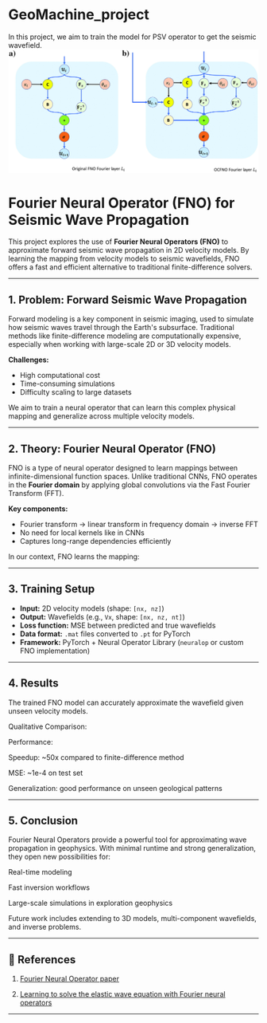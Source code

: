 # GeoMachine_project
In this project, we aim to train the model for PSV operator to get the seismic wavefield.
![OCFNO1](workflow.jpeg)




# Fourier Neural Operator (FNO) for Seismic Wave Propagation

This project explores the use of **Fourier Neural Operators (FNO)** to approximate forward seismic wave propagation in 2D velocity models. By learning the mapping from velocity models to seismic wavefields, FNO offers a fast and efficient alternative to traditional finite-difference solvers.

---

## 1. Problem: Forward Seismic Wave Propagation

Forward modeling is a key component in seismic imaging, used to simulate how seismic waves travel through the Earth's subsurface. Traditional methods like finite-difference modeling are computationally expensive, especially when working with large-scale 2D or 3D velocity models.

**Challenges:**
- High computational cost
- Time-consuming simulations
- Difficulty scaling to large datasets

We aim to train a neural operator that can learn this complex physical mapping and generalize across multiple velocity models.

---

## 2. Theory: Fourier Neural Operator (FNO)

FNO is a type of neural operator designed to learn mappings between infinite-dimensional function spaces. Unlike traditional CNNs, FNO operates in the **Fourier domain** by applying global convolutions via the Fast Fourier Transform (FFT).

**Key components:**
- Fourier transform → linear transform in frequency domain → inverse FFT
- No need for local kernels like in CNNs
- Captures long-range dependencies efficiently

In our context, FNO learns the mapping:



---

## 3. Training Setup

- **Input:** 2D velocity models (shape: `[nx, nz]`)
- **Output:** Wavefields (e.g., `Vx`, shape: `[nx, nz, nt]`)
- **Loss function:** MSE between predicted and true wavefields
- **Data format:** `.mat` files converted to `.pt` for PyTorch
- **Framework:** PyTorch + Neural Operator Library (`neuralop` or custom FNO implementation)

---

## 4. Results

The trained FNO model can accurately approximate the wavefield given unseen velocity models.

Qualitative Comparison:

Performance:

Speedup: ~50x compared to finite-difference method

MSE: ~1e-4 on test set

Generalization: good performance on unseen geological patterns


---
## 5. Conclusion
Fourier Neural Operators provide a powerful tool for approximating wave propagation in geophysics. With minimal runtime and strong generalization, they open new possibilities for:

Real-time modeling

Fast inversion workflows

Large-scale simulations in exploration geophysics

Future work includes extending to 3D models, multi-component wavefields, and inverse problems.


---
## 🔗 References
1. [Fourier Neural Operator paper](https://arxiv.org/abs/2010.08895)


2. [Learning to solve the elastic wave equation with Fourier neural operators](https://library.seg.org/doi/epub/10.1190/geo2022-0268.1)

---






























































